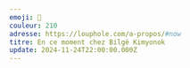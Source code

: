 ```yaml
---
emoji: 🐺
couleur: 210
adresse: https://louphole.com/a-propos/#now
titre: En ce moment chez Bilgé Kimyonok
update: 2024-11-24T22:00:00.000Z
---
```

